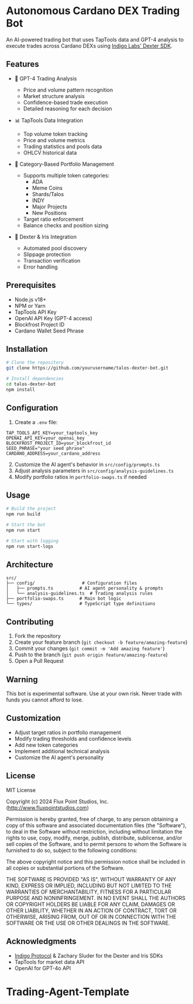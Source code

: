 # Autonomous Cardano DEX Trading Bot

An AI-powered trading bot that uses TapTools data and GPT-4 analysis to execute trades across Cardano DEXs using [Indigo Labs' Dexter SDK](https://github.com/IndigoProtocol/dexter).

## Features

- 🤖 GPT-4 Trading Analysis
  - Price and volume pattern recognition
  - Market structure analysis
  - Confidence-based trade execution
  - Detailed reasoning for each decision

- 📊 TapTools Data Integration
  - Top volume token tracking
  - Price and volume metrics
  - Trading statistics and pools data
  - OHLCV historical data

- 💼 Category-Based Portfolio Management
  - Supports multiple token categories:
    - ADA
    - Meme Coins
    - Shards/Talos
    - INDY
    - Major Projects
    - New Positions
  - Target ratio enforcement
  - Balance checks and position sizing

- 🔄 Dexter & Iris Integration
  - Automated pool discovery
  - Slippage protection
  - Transaction verification
  - Error handling

## Prerequisites

- Node.js v18+
- NPM or Yarn
- TapTools API Key
- OpenAI API Key (GPT-4 access)
- Blockfrost Project ID
- Cardano Wallet Seed Phrase

## Installation

```bash
# Clone the repository
git clone https://github.com/yourusername/talos-dexter-bot.git

# Install dependencies
cd talos-dexter-bot
npm install
```

## Configuration

1. Create a `.env` file:
```env
TAP_TOOLS_API_KEY=your_taptools_key
OPENAI_API_KEY=your_openai_key
BLOCKFROST_PROJECT_ID=your_blockfrost_id
SEED_PHRASE="your seed phrase"
CARDANO_ADDRESS=your_cardano_address
```

2. Customize the AI agent's behavior in `src/config/prompts.ts`
3. Adjust analysis parameters in `src/config/analysis-guidelines.ts`
4. Modify portfolio ratios in `portfolio-swaps.ts` if needed

## Usage

```bash
# Build the project
npm run build

# Start the bot
npm run start

# Start with logging
npm run start-logs
```

## Architecture

```
src/
├── config/                  # Configuration files
│   ├── prompts.ts          # AI agent personality & prompts
│   └── analysis-guidelines.ts  # Trading analysis rules
├── portfolio-swaps.ts      # Main bot logic
└── types/                  # TypeScript type definitions
```

## Contributing

1. Fork the repository
2. Create your feature branch (`git checkout -b feature/amazing-feature`)
3. Commit your changes (`git commit -m 'Add amazing feature'`)
4. Push to the branch (`git push origin feature/amazing-feature`)
5. Open a Pull Request

## Warning

This bot is experimental software. Use at your own risk. Never trade with funds you cannot afford to lose.

## Customization

- Adjust target ratios in portfolio management
- Modify trading thresholds and confidence levels
- Add new token categories
- Implement additional technical analysis
- Customize the AI agent's personality

## License

MIT License

Copyright (c) 2024 Flux Point Studios, Inc. (http://www.fluxpointstudios.com)

Permission is hereby granted, free of charge, to any person obtaining a copy
of this software and associated documentation files (the "Software"), to deal
in the Software without restriction, including without limitation the rights
to use, copy, modify, merge, publish, distribute, sublicense, and/or sell
copies of the Software, and to permit persons to whom the Software is
furnished to do so, subject to the following conditions:

The above copyright notice and this permission notice shall be included in all
copies or substantial portions of the Software.

THE SOFTWARE IS PROVIDED "AS IS", WITHOUT WARRANTY OF ANY KIND, EXPRESS OR
IMPLIED, INCLUDING BUT NOT LIMITED TO THE WARRANTIES OF MERCHANTABILITY,
FITNESS FOR A PARTICULAR PURPOSE AND NONINFRINGEMENT. IN NO EVENT SHALL THE
AUTHORS OR COPYRIGHT HOLDERS BE LIABLE FOR ANY CLAIM, DAMAGES OR OTHER
LIABILITY, WHETHER IN AN ACTION OF CONTRACT, TORT OR OTHERWISE, ARISING FROM,
OUT OF OR IN CONNECTION WITH THE SOFTWARE OR THE USE OR OTHER DEALINGS IN THE
SOFTWARE.

## Acknowledgments

- [Indigo Protocol](https://indigoprotocol.io/) & Zachary Sluder for the Dexter and Iris SDKs
- TapTools for market data API
- OpenAI for GPT-4o API
# Trading-Agent-Template
